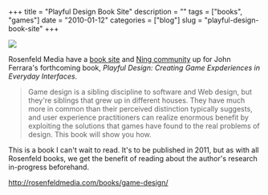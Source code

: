 +++
title = "Playful Design Book Site"
description = ""
tags = ["books", "games"]
date = "2010-01-12"
categories = ["blog"]
slug = "playful-design-book-site"
+++



  <div class="notebook-screenshot"><a href="http://rosenfeldmedia.com/books/game-design/"><img src="//konigi.com/media/bluga/wt4b4cc414dc264_large.jpg"/></a></div><p>Rosenfeld Media have a <a href="http://rosenfeldmedia.com/books/game-design/">book site</a> and <a href="http://playfuldesign.ning.com/">Ning community</a> up for John Ferrara's forthcoming book, <em>Playful Design: Creating Game Expderiences in Everyday Interfaces</em>.</p>

<p><blockquote>Game design is a sibling discipline to software and Web design, but they're siblings that grew up in different houses.  They have much more in common than their perceived distinction typically suggests, and user experience practitioners can realize enormous benefit by exploiting the solutions that games have found to the real problems of design.  This book will show you how. </blockquote></p>

<p>This is a book I can't wait to read. It's to be published in 2011, but as with all Rosenfeld books, we get the benefit of reading about the author's research in-progress beforehand.</p>

    
  <a href="http://rosenfeldmedia.com/books/game-design/">http://rosenfeldmedia.com/books/game-design/</a>
